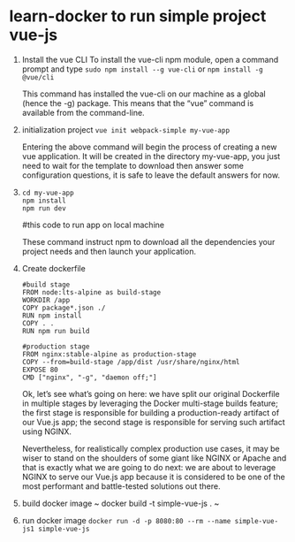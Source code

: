 # learn-docker to run simple project vue-js

1.  Install the vue CLI
    To install the vue-cli npm module, open a command prompt and type ```sudo npm install --g vue-cli``` or ```npm install -g @vue/cli```

    This command has installed the vue-cli on our machine as a global (hence the -g) package. This means that the “vue” command is available from the command-line. 

2.  initialization project
    ```vue init webpack-simple my-vue-app```

    Entering the above command will begin the process of creating a new vue application. It will be created in the directory my-vue-app, you just need to wait for the template to download then answer some configuration questions, it is safe to leave the default answers for now.

3.  ~~~ 
    cd my-vue-app
    npm install
    npm run dev 
    ~~~        
    #this code to run app on local machine

    These command instruct npm to download all the dependencies your project needs and then launch your application. 

4.  Create dockerfile
    ~~~ 
    #build stage
    FROM node:lts-alpine as build-stage
    WORKDIR /app
    COPY package*.json ./
    RUN npm install
    COPY . .
    RUN npm run build

    #production stage
    FROM nginx:stable-alpine as production-stage
    COPY --from=build-stage /app/dist /usr/share/nginx/html
    EXPOSE 80
    CMD ["nginx", "-g", "daemon off;"] 
    ~~~
    Ok, let’s see what’s going on here:
    we have split our original Dockerfile in multiple stages by leveraging the Docker multi-stage builds feature;
    the first stage is responsible for building a production-ready artifact of our Vue.js app;
    the second stage is responsible for serving such artifact using NGINX.

    Nevertheless, for realistically complex production use cases, it may be wiser to stand on the shoulders of some giant like NGINX or Apache and that is exactly what we are going to do next: we are about to leverage NGINX to serve our Vue.js app because it is considered to be one of the most performant and battle-tested solutions out there.

5.  build docker image
    ~ docker build -t simple-vue-js . ~

6.  run docker image 
    `docker run -d -p 8080:80 --rm --name simple-vue-js1 simple-vue-js`
